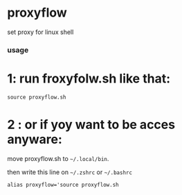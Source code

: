 # proxyflow
set proxy for linux shell

### usage

# 1: run froxyfolw.sh like that:

```
source proxyflow.sh
```


# 2 : or if yoy want to be acces anyware:

move proxyflow.sh to ```~/.local/bin```.

then write this line on ```~/.zshrc``` or ```~/.bashrc```

```
alias proxyflow='source proxyflow.sh
```
